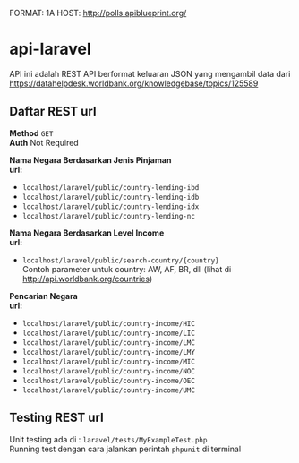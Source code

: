 FORMAT: 1A
HOST: http://polls.apiblueprint.org/

# api-laravel

API ini adalah REST API berformat keluaran JSON yang mengambil data dari  https://datahelpdesk.worldbank.org/knowledgebase/topics/125589

## Daftar REST url 
**Method** `GET`<br>
**Auth** Not Required

**Nama Negara Berdasarkan Jenis Pinjaman** <br>
**url:** <br> 
- `localhost/laravel/public/country-lending-ibd`
- `localhost/laravel/public/country-lending-idb`
- `localhost/laravel/public/country-lending-idx`
- `localhost/laravel/public/country-lending-nc`

**Nama Negara Berdasarkan Level Income** <br>
**url:** <br> 
- `localhost/laravel/public/search-country/{country}`<br>
Contoh parameter untuk country: AW, AF, BR, dll (lihat di http://api.worldbank.org/countries)

**Pencarian Negara** <br>
**url:** <br> 
- `localhost/laravel/public/country-income/HIC`
- `localhost/laravel/public/country-income/LIC`
- `localhost/laravel/public/country-income/LMC`
- `localhost/laravel/public/country-income/LMY`
- `localhost/laravel/public/country-income/MIC`
- `localhost/laravel/public/country-income/NOC`
- `localhost/laravel/public/country-income/OEC`
- `localhost/laravel/public/country-income/UMC`

## Testing REST url 
Unit testing ada di : `laravel/tests/MyExampleTest.php` <br>
Running test dengan cara jalankan perintah `phpunit` di terminal
